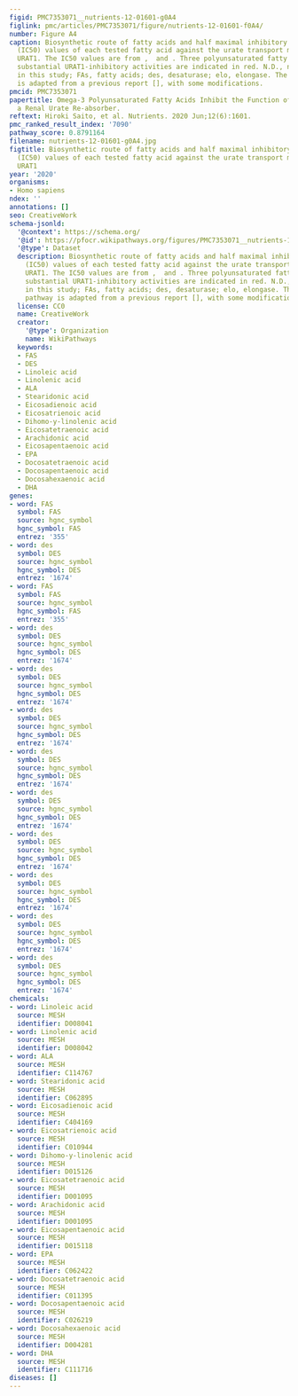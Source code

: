 ```yaml
---
figid: PMC7353071__nutrients-12-01601-g0A4
figlink: pmc/articles/PMC7353071/figure/nutrients-12-01601-f0A4/
number: Figure A4
caption: Biosynthetic route of fatty acids and half maximal inhibitory concentration
  (IC50) values of each tested fatty acid against the urate transport mediated by
  URAT1. The IC50 values are from ,  and . Three polyunsaturated fatty acids with
  substantial URAT1-inhibitory activities are indicated in red. N.D., not determined
  in this study; FAs, fatty acids; des, desaturase; elo, elongase. The metabolic pathway
  is adapted from a previous report [], with some modifications.
pmcid: PMC7353071
papertitle: Omega-3 Polyunsaturated Fatty Acids Inhibit the Function of Human URAT1,
  a Renal Urate Re-absorber.
reftext: Hiroki Saito, et al. Nutrients. 2020 Jun;12(6):1601.
pmc_ranked_result_index: '7090'
pathway_score: 0.8791164
filename: nutrients-12-01601-g0A4.jpg
figtitle: Biosynthetic route of fatty acids and half maximal inhibitory concentration
  (IC50) values of each tested fatty acid against the urate transport mediated by
  URAT1
year: '2020'
organisms:
- Homo sapiens
ndex: ''
annotations: []
seo: CreativeWork
schema-jsonld:
  '@context': https://schema.org/
  '@id': https://pfocr.wikipathways.org/figures/PMC7353071__nutrients-12-01601-g0A4.html
  '@type': Dataset
  description: Biosynthetic route of fatty acids and half maximal inhibitory concentration
    (IC50) values of each tested fatty acid against the urate transport mediated by
    URAT1. The IC50 values are from ,  and . Three polyunsaturated fatty acids with
    substantial URAT1-inhibitory activities are indicated in red. N.D., not determined
    in this study; FAs, fatty acids; des, desaturase; elo, elongase. The metabolic
    pathway is adapted from a previous report [], with some modifications.
  license: CC0
  name: CreativeWork
  creator:
    '@type': Organization
    name: WikiPathways
  keywords:
  - FAS
  - DES
  - Linoleic acid
  - Linolenic acid
  - ALA
  - Stearidonic acid
  - Eicosadienoic acid
  - Eicosatrienoic acid
  - Dihomo-y-linolenic acid
  - Eicosatetraenoic acid
  - Arachidonic acid
  - Eicosapentaenoic acid
  - EPA
  - Docosatetraenoic acid
  - Docosapentaenoic acid
  - Docosahexaenoic acid
  - DHA
genes:
- word: FAS
  symbol: FAS
  source: hgnc_symbol
  hgnc_symbol: FAS
  entrez: '355'
- word: des
  symbol: DES
  source: hgnc_symbol
  hgnc_symbol: DES
  entrez: '1674'
- word: FAS
  symbol: FAS
  source: hgnc_symbol
  hgnc_symbol: FAS
  entrez: '355'
- word: des
  symbol: DES
  source: hgnc_symbol
  hgnc_symbol: DES
  entrez: '1674'
- word: des
  symbol: DES
  source: hgnc_symbol
  hgnc_symbol: DES
  entrez: '1674'
- word: des
  symbol: DES
  source: hgnc_symbol
  hgnc_symbol: DES
  entrez: '1674'
- word: des
  symbol: DES
  source: hgnc_symbol
  hgnc_symbol: DES
  entrez: '1674'
- word: des
  symbol: DES
  source: hgnc_symbol
  hgnc_symbol: DES
  entrez: '1674'
- word: des
  symbol: DES
  source: hgnc_symbol
  hgnc_symbol: DES
  entrez: '1674'
- word: des
  symbol: DES
  source: hgnc_symbol
  hgnc_symbol: DES
  entrez: '1674'
- word: des
  symbol: DES
  source: hgnc_symbol
  hgnc_symbol: DES
  entrez: '1674'
- word: des
  symbol: DES
  source: hgnc_symbol
  hgnc_symbol: DES
  entrez: '1674'
chemicals:
- word: Linoleic acid
  source: MESH
  identifier: D008041
- word: Linolenic acid
  source: MESH
  identifier: D008042
- word: ALA
  source: MESH
  identifier: C114767
- word: Stearidonic acid
  source: MESH
  identifier: C062895
- word: Eicosadienoic acid
  source: MESH
  identifier: C404169
- word: Eicosatrienoic acid
  source: MESH
  identifier: C010944
- word: Dihomo-y-linolenic acid
  source: MESH
  identifier: D015126
- word: Eicosatetraenoic acid
  source: MESH
  identifier: D001095
- word: Arachidonic acid
  source: MESH
  identifier: D001095
- word: Eicosapentaenoic acid
  source: MESH
  identifier: D015118
- word: EPA
  source: MESH
  identifier: C062422
- word: Docosatetraenoic acid
  source: MESH
  identifier: C011395
- word: Docosapentaenoic acid
  source: MESH
  identifier: C026219
- word: Docosahexaenoic acid
  source: MESH
  identifier: D004281
- word: DHA
  source: MESH
  identifier: C111716
diseases: []
---
```

